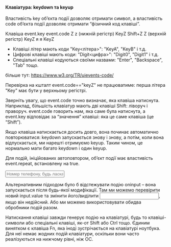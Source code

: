 #### Клавіатура: keydown та keyup

Властивість key об’єкта події дозволяє отримати символ, а властивість code об’єкта події дозволяє отримати “фізичний код клавіші”.


Клавіша	            event.key	         event.code
Z	             z (нижній регістр)      	KeyZ
Shift+Z	         Z (верхній регістр)	    KeyZ
я                       я                   KeyZ


- Клавіші літер мають коди "Key<літера>": "KeyA", "KeyB" і т.д.
- Цифрові клавіші мають коди: "Digit<цифра>": "Digit0", "Digit1" і т.д.
- Спеціальні клавіші кодуються своїми назвами: "Enter", "Backspace", "Tab" тощо.

більше тут: https://www.w3.org/TR/uievents-code/

Перевірка на кшталт event.code=="keyZ" не працюватиме: перша літера "Key" має бути у верхньому регістрі.

Зверніть увагу, що event.code точно визначає, яка клавіша натиснута. Наприклад, більшість клавіатур мають дві клавіші Shift: ліворуч і праворуч. event.code говорить нам, яка саме була натиснута, а event.key відповідає за “значення” клавіші: яка це саме клавіша (це “Shift”).

<script>
document.addEventListener('keydown', (event) {
  if (event.code == 'KeyZ' && (event.ctrlKey || event.metaKey)) {
    alert('Скасувати!')
  }
});
</script>

Якщо клавіша натискається досить довго, вона починає автоматично повторюватися: keydown запускається знову і знову, а потім, коли вона відпускається, ми нарешті отримуємо keyup. Таким чином, це нормально мати багато keydown і один keyup.

Для подій, ініційованих автоповтором, об’єкт події має властивість event.repeat, встановлену на true.

<script>
function checkPhoneKey(key) {
  return (key >= '0' && key <= '9') ||
    ['+','(',')','-','ArrowLeft','ArrowRight','Delete','Backspace'].includes(key);
}
</script>
<input onkeydown="return checkPhoneKey(event.key)" placeholder="Номер телефону, будь ласка" type="tel">


Альтернативним підходом було б відстежувати подію oninput – вона запускається після будь-якої модифікації. Там ми можемо перевірити новий input.value та змінити його/виділити <input>, якщо він недійсний. Або ми можемо використовувати обидва обробники подій разом.

Натискання клавіші завжди генерує подію на клавіатурі, будь то клавіші-символи або спеціальні клавіші, як-от Shift або Ctrl тощо. Єдиним винятком є клавіша Fn, яка іноді зустрічається на клавіатурі ноутбука. Для неї немає жодних подій клавіатури, оскільки вони часто реалізуються на нижчому рівні, ніж ОС.